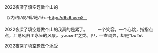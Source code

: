 2022夜深了填空题做个山的

《/内/部/观/看/地/址👉http://d8s8.com》--

2022夜深了填空题做个山的我真的是累了。
　　一个笑容，一个心跳，指指点点，汇成风俗里永恒的风景。
youself”之类。但，一查词典，却是“buffet





2022夜深了填空题做个添受
